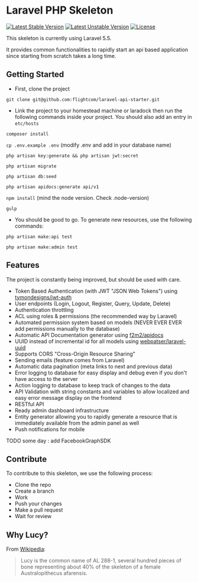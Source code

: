 # Laravel PHP Skeleton

[![Latest Stable Version](https://poser.pugx.org/laravel/framework/v/stable.svg)](https://packagist.org/packages/laravel/framework)
[![Latest Unstable Version](https://poser.pugx.org/laravel/framework/v/unstable.svg)](https://packagist.org/packages/laravel/framework)
[![License](https://poser.pugx.org/laravel/framework/license.svg)](https://packagist.org/packages/laravel/framework)

This skeleton is currently using Laravel 5.5.

It provides common functionalities to rapidly start an api based application since starting from scratch takes a long time.

## Getting Started

* First, clone the project

`git clone git@github.com:flightcom/laravel-api-starter.git`

* Link the project to your homestead machine or laradock then run the following commands inside your project. You should also add an entry in `etc/hosts`

`composer install`

`cp .env.example .env` (modify .env and add in your database name)

`php artisan key:generate && php artisan jwt:secret`

`php artisan migrate`

`php artisan db:seed`

`php artisan apidocs:generate api/v1`

`npm install` (mind the node version. Check .node-version)

`gulp`

* You should be good to go. To generate new resources, use the following commands:

`php artisan make:api test`

`php artisan make:admin test`

## Features

The project is constantly being improved, but should be used with care.

* Token Based Authentication (with JWT "JSON Web Tokens") using [tymondesigns/jwt-auth](https://github.com/tymondesigns/jwt-auth)
* User endpoints (Login, Logout, Register, Query, Update, Delete)
* Authentication throttling
* ACL using roles & permissions (the recommended way by Laravel)
* Automated permission system based on models (NEVER EVER EVER add permissions manually to the database)
* Automatic API Documentation generator using [f2m2/apidocs](https://github.com/f2m2/apidocs)
* UUID instead of incremental id for all models using [webpatser/laravel-uuid](https://github.com/webpatser/laravel-uuid)
* Supports CORS "Cross-Origin Resource Sharing"
* Sending emails (feature comes from Laravel)
* Automatic data pagination (meta links to next and previous data)
* Error logging to database for easy display and debug even if you don't have access to the server
* Action logging to database to keep track of changes to the data
* API Validation with string constants and variables to allow localized and easy error message display on the frontend
* RESTful API
* Ready admin dashboard infrastructure
* Entity generator allowing you to rapidly generate a resource that is immediately available from the admin panel as well
* Push notifications for mobile

TODO some day : add FacebookGraphSDK

## Contribute

To contribute to this skeleton, we use the following process:

 * Clone the repo
 * Create a branch
 * Work
 * Push your changes
 * Make a pull request
 * Wait for review

## Why Lucy?

From [Wikipedia](http://en.wikipedia.org/wiki/Lucy_%28Australopithecus%29):

> Lucy is the common name of AL 288-1, several hundred pieces of bone representing about 40% of the skeleton of a female Australopithecus afarensis.
